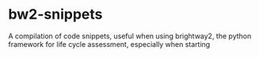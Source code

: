 # bw2-snippets
A compilation of code snippets, useful when using brightway2, the python framework for life cycle assessment, especially when starting

